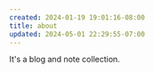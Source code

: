 ```yaml
---
created: 2024-01-19 19:01:16-08:00
title: about
updated: 2024-05-01 22:29:55-07:00
---
```


It's a blog and note collection.
